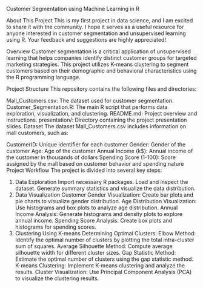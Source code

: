 Customer Segmentation using Machine Learning in R

About This Project
This is my first project in data science, and I am excited to share it with the community. I hope it serves as a useful resource for anyone interested in customer segmentation and unsupervised learning using R. Your feedback and suggestions are highly appreciated!



Overview
Customer segmentation is a critical application of unsupervised learning that helps companies identify distinct customer groups for targeted marketing strategies. This project utilizes K-means clustering to segment customers based on their demographic and behavioral characteristics using the R programming language.

Project Structure
This repository contains the following files and directories:

Mall_Customers.csv: The dataset used for customer segmentation.
Customer_Segmentation.R: The main R script that performs data exploration, visualization, and clustering.
README.md: Project overview and instructions.
presentation/: Directory containing the project presentation slides.
Dataset
The dataset Mall_Customers.csv includes information on mall customers, such as:

CustomerID: Unique identifier for each customer
Gender: Gender of the customer
Age: Age of the customer
Annual Income (k$): Annual income of the customer in thousands of dollars
Spending Score (1-100): Score assigned by the mall based on customer behavior and spending nature
Project Workflow
The project is divided into several key steps:

1. Data Exploration
Import necessary R packages.
Load and inspect the dataset.
Generate summary statistics and visualize the data distribution.
2. Data Visualization
Customer Gender Visualization: Create bar plots and pie charts to visualize gender distribution.
Age Distribution Visualization: Use histograms and box plots to analyze age distribution.
Annual Income Analysis: Generate histograms and density plots to explore annual income.
Spending Score Analysis: Create box plots and histograms for spending scores.
3. Clustering Using K-means
Determining Optimal Clusters:
Elbow Method: Identify the optimal number of clusters by plotting the total intra-cluster sum of squares.
Average Silhouette Method: Compute average silhouette width for different cluster sizes.
Gap Statistic Method: Estimate the optimal number of clusters using the gap statistic method.
K-means Clustering: Implement K-means clustering and analyze the results.
Cluster Visualization: Use Principal Component Analysis (PCA) to visualize the clustering results.
